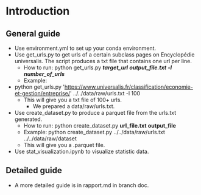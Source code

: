 # Introduction

## General guide

- Use environment.yml to set up your conda environment.
- Use get_urls.py to get urls of a certain subclass pages on Encyclopédie universalis. The script produces a txt file that contains one url per line. 
	- How to run: python get_urls.py ***target_url*** ***output_file.txt*** ***-l number_of_urls***
   	- Example:
-	python get_urls.py 'https://www.universalis.fr/classification/economie-et-gestion/entreprise/' ../../data/raw/urls.txt -l 100
	- This will give you a txt file of 100+ urls.
 		- We prepared a data/raw/urls.txt.
- Use create_dataset.py to produce a parquet file from the urls.txt generated.
	- How to run: python create_dataset.py **url_file.txt** **output_file**
	- Example: python create_dataset.py ../../data/raw/urls.txt ../../data/raw/dataset
	- This will give you a .parquet file.
- Use stat_visualization.ipynb to visualize statistic data.
		
## Detailed guide
- A more detailed guide is in rapport.md in branch doc.
  
